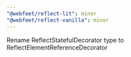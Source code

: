```yaml
---
"@webfeet/reflect-lit": minor
"@webfeet/reflect-vanilla": minor
---
```


Rename ReflectStatefulDecorator type to ReflectElementReferenceDecorator
